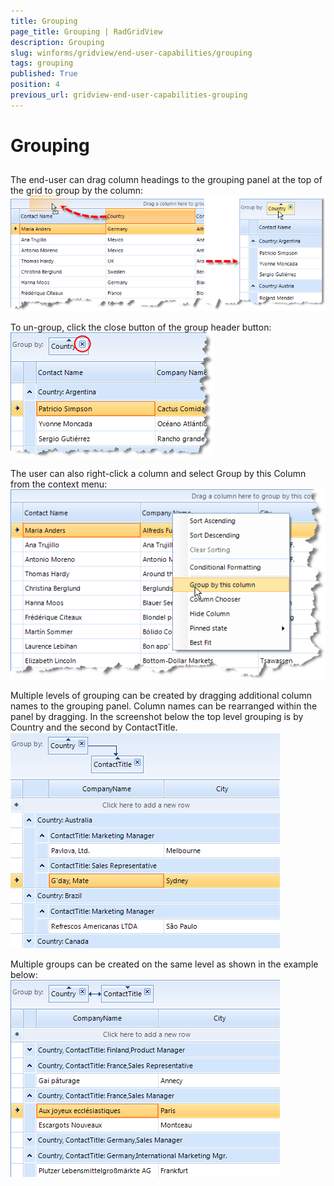 ```yaml
---
title: Grouping
page_title: Grouping | RadGridView
description: Grouping
slug: winforms/gridview/end-user-capabilities/grouping
tags: grouping
published: True
position: 4
previous_url: gridview-end-user-capabilities-grouping
---
```


# Grouping



## 

The end-user can drag column headings to the grouping panel at the top of the grid to group by the column:<br>![gridview-end-user-capabilities-grouping 001](images/gridview-end-user-capabilities-grouping001.png)

To un-group, click the close button of the group header button:<br>![gridview-end-user-capabilities-grouping 002](images/gridview-end-user-capabilities-grouping002.png)

The user can also right-click a column and select Group by this Column from the context menu:<br>![gridview-end-user-capabilities-grouping 003](images/gridview-end-user-capabilities-grouping003.png)

Multiple levels of grouping can be created by dragging additional column names to the grouping panel. Column names can be rearranged within the panel by dragging. In the screenshot below the top level grouping is by Country and the second by ContactTitle.<br>![gridview-end-user-capabilities-grouping 004](images/gridview-end-user-capabilities-grouping004.png)

Multiple groups can be created on the same level as shown in the example below:<br>![gridview-end-user-capabilities-grouping 005](images/gridview-end-user-capabilities-grouping005.png)
